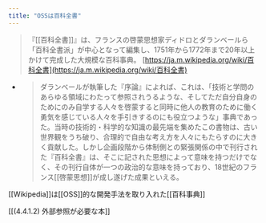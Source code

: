 ```yaml
---
title: "OSSは百科全書"
---
```


> 『[[百科全書]]』は、フランスの啓蒙思想家ディドロとダランベールら「百科全書派」が中心となって編集し、1751年から1772年まで20年以上かけて完成した大規模な百科事典。
[https://ja.m.wikipedia.org/wiki/百科全書](https://ja.m.wikipedia.org/wiki/百科全書)
- > ダランベールが執筆した『序論』によれば、これは、「技術と学問のあらゆる領域にわたって参照されうるような、そしてただ自分自身のためにのみ自学する人々を啓蒙すると同時に他人の教育のために働く勇気を感じている人々を手引きするのにも役立つような」事典であった。当時の技術的・科学的な知識の最先端を集めたこの書物は、古い世界観をうち破り、合理的で自由な考え方を人々にもたらすのに大きく貢献した。しかし企画段階から体制側との緊張関係の中で刊行された『百科全書』は、そこに記された思想によって意味を持つだけでなく、その刊行自体が一つの政治的な意味を持っており、18世紀のフランス[[啓蒙思想]]が成し遂げた成果といえる。

[[Wikipedia]]は[[OSS]]的な開発手法を取り入れた[[百科事典]]

[[(4.4.1.2) 外部参照が必要な本]]
